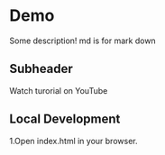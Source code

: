 # Demo

Some description!
md is for mark down

## Subheader
Watch turorial on YouTube

## Local Development

1.Open index.html in your browser.